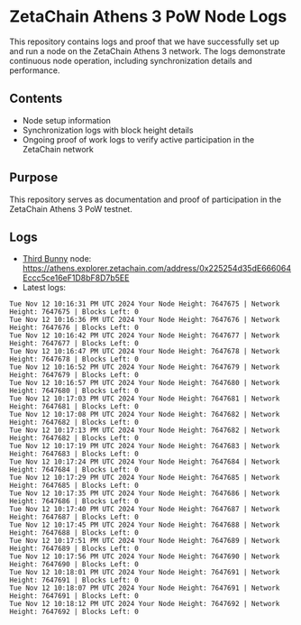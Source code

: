 # ZetaChain Athens 3 PoW Node Logs
This repository contains logs and proof that we have successfully set up and run a node on the ZetaChain Athens 3 network. The logs demonstrate continuous node operation, including synchronization details and performance.

## Contents
- Node setup information
- Synchronization logs with block height details
- Ongoing proof of work logs to verify active participation in the ZetaChain network

## Purpose
This repository serves as documentation and proof of participation in the ZetaChain Athens 3 PoW testnet.

## Logs

- [Third Bunny](https://thirdbunny.xyz/) node: https://athens.explorer.zetachain.com/address/0x225254d35dE666064Eccc5ce16eF1D8bF8D7b5EE
- Latest logs:
```
Tue Nov 12 10:16:31 PM UTC 2024 Your Node Height: 7647675 | Network Height: 7647675 | Blocks Left: 0
Tue Nov 12 10:16:36 PM UTC 2024 Your Node Height: 7647676 | Network Height: 7647676 | Blocks Left: 0
Tue Nov 12 10:16:42 PM UTC 2024 Your Node Height: 7647677 | Network Height: 7647677 | Blocks Left: 0
Tue Nov 12 10:16:47 PM UTC 2024 Your Node Height: 7647678 | Network Height: 7647678 | Blocks Left: 0
Tue Nov 12 10:16:52 PM UTC 2024 Your Node Height: 7647679 | Network Height: 7647679 | Blocks Left: 0
Tue Nov 12 10:16:57 PM UTC 2024 Your Node Height: 7647680 | Network Height: 7647680 | Blocks Left: 0
Tue Nov 12 10:17:03 PM UTC 2024 Your Node Height: 7647681 | Network Height: 7647681 | Blocks Left: 0
Tue Nov 12 10:17:08 PM UTC 2024 Your Node Height: 7647682 | Network Height: 7647682 | Blocks Left: 0
Tue Nov 12 10:17:13 PM UTC 2024 Your Node Height: 7647682 | Network Height: 7647682 | Blocks Left: 0
Tue Nov 12 10:17:19 PM UTC 2024 Your Node Height: 7647683 | Network Height: 7647683 | Blocks Left: 0
Tue Nov 12 10:17:24 PM UTC 2024 Your Node Height: 7647684 | Network Height: 7647684 | Blocks Left: 0
Tue Nov 12 10:17:29 PM UTC 2024 Your Node Height: 7647685 | Network Height: 7647685 | Blocks Left: 0
Tue Nov 12 10:17:35 PM UTC 2024 Your Node Height: 7647686 | Network Height: 7647686 | Blocks Left: 0
Tue Nov 12 10:17:40 PM UTC 2024 Your Node Height: 7647687 | Network Height: 7647687 | Blocks Left: 0
Tue Nov 12 10:17:45 PM UTC 2024 Your Node Height: 7647688 | Network Height: 7647688 | Blocks Left: 0
Tue Nov 12 10:17:51 PM UTC 2024 Your Node Height: 7647689 | Network Height: 7647689 | Blocks Left: 0
Tue Nov 12 10:17:56 PM UTC 2024 Your Node Height: 7647690 | Network Height: 7647690 | Blocks Left: 0
Tue Nov 12 10:18:01 PM UTC 2024 Your Node Height: 7647691 | Network Height: 7647691 | Blocks Left: 0
Tue Nov 12 10:18:07 PM UTC 2024 Your Node Height: 7647691 | Network Height: 7647691 | Blocks Left: 0
Tue Nov 12 10:18:12 PM UTC 2024 Your Node Height: 7647692 | Network Height: 7647692 | Blocks Left: 0
```
